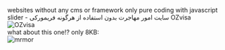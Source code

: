 websites without any cms or framework only pure coding with javascript slider - سایت امور مهاجرت بدون استفاده از هرگونه فریمورکی OZvisa
<br>
![OZvisa](https://github.com/user-attachments/assets/ec1463bd-79d9-46ef-83e4-cdc3666e005d)
<br>
what about this one!? only 8KB:
<br>
![mrmor](https://github.com/user-attachments/assets/bbed7c7d-9b18-4506-8d9b-219596cb2e28)
<br>
